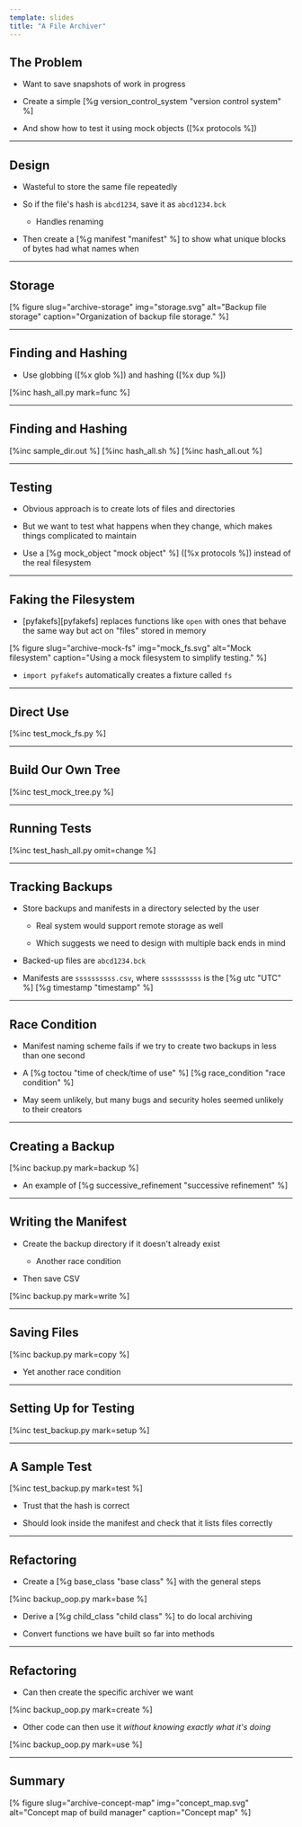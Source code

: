 ```yaml
---
template: slides
title: "A File Archiver"
---
```


## The Problem

-   Want to save snapshots of work in progress

-   Create a simple [%g version_control_system "version control system" %]

-   And show how to test it using mock objects ([%x protocols %])

---

## Design

-   Wasteful to store the same file repeatedly

-   So if the file's hash is `abcd1234`, save it as `abcd1234.bck`

    -   Handles renaming

-   Then create a [%g manifest "manifest" %] to show
    what unique blocks of bytes had what names when

---

## Storage

[% figure
   slug="archive-storage"
   img="storage.svg"
   alt="Backup file storage"
   caption="Organization of backup file storage."
%]

---

## Finding and Hashing

-   Use globbing ([%x glob %]) and hashing ([%x dup %])

[%inc hash_all.py mark=func %]

---

## Finding and Hashing

[%inc sample_dir.out %]
[%inc hash_all.sh %]
[%inc hash_all.out %]

---

## Testing

-   Obvious approach is to create lots of files and directories

-   But we want to test what happens when they change,
    which makes things complicated to maintain

-   Use a [%g mock_object "mock object" %] ([%x protocols %])
    instead of the real filesystem

---

## Faking the Filesystem

-   [pyfakefs][pyfakefs] replaces functions like `open`
    with ones that behave the same way
    but act on "files" stored in memory

[% figure
   slug="archive-mock-fs"
   img="mock_fs.svg"
   alt="Mock filesystem"
   caption="Using a mock filesystem to simplify testing."
%]

-   `import pyfakefs` automatically creates a fixture called `fs`

---

## Direct Use

[%inc test_mock_fs.py %]

---

## Build Our Own Tree

[%inc test_mock_tree.py %]

---

## Running Tests

[%inc test_hash_all.py omit=change %]

---

## Tracking Backups

-   Store backups and manifests in a directory selected by the user

    -   Real system would support remote storage as well

    -   Which suggests we need to design with multiple back ends in mind

-   Backed-up files are `abcd1234.bck`

-   Manifests are `ssssssssss.csv`,
    where `ssssssssss` is the [%g utc "UTC" %] [%g timestamp "timestamp" %]

---

<!--# class="aside" -->

## Race Condition

-   Manifest naming scheme fails if we try to create two backups in less than one second

-   A [%g toctou "time of check/time of use" %] [%g race_condition "race condition" %]

-   May seem unlikely, but many bugs and security holes seemed unlikely to their creators

---

## Creating a Backup

[%inc backup.py mark=backup %]

-   An example of [%g successive_refinement "successive refinement" %]

---

## Writing the Manifest

-   Create the backup directory if it doesn't already exist

    -   Another race condition

-   Then save CSV

[%inc backup.py mark=write %]

---

## Saving Files

[%inc backup.py mark=copy %]

-   Yet another race condition

---

## Setting Up for Testing

[%inc test_backup.py mark=setup %]

---

## A Sample Test

[%inc test_backup.py mark=test %]

-   Trust that the hash is correct

-   Should look inside the manifest and check that it lists files correctly

---

## Refactoring

-   Create a [%g base_class "base class" %] with the general steps

[%inc backup_oop.py mark=base %]

-   Derive a [%g child_class "child class" %] to do local archiving

-   Convert functions we have built so far into methods

---

## Refactoring

-   Can then create the specific archiver we want

[%inc backup_oop.py mark=create %]

-   Other code can then use it *without knowing exactly what it's doing*

[%inc backup_oop.py mark=use %]

---

<!--# class="summary" -->

## Summary	       

[% figure
   slug="archive-concept-map"
   img="concept_map.svg"
   alt="Concept map of build manager"
   caption="Concept map"
%]

